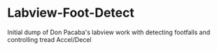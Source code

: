 # Labview-Foot-Detect
Initial dump of Don Pacaba's labview work with detecting footfalls and controlling tread Accel/Decel

